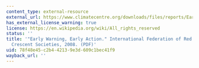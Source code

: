```yaml
---
content_type: external-resource
external_url: https://www.climatecentre.org/downloads/files/reports/Early%20Warning%20Early%20Action%202008.pdf
has_external_license_warning: true
license: https://en.wikipedia.org/wiki/All_rights_reserved
status: ''
title: '"Early Warning, Early Action." International Federation of Red Cross and Red
  Crescent Societies, 2008. (PDF)'
uid: 78f48e45-c2b4-4213-9e3d-609c1bec41f9
wayback_url: ''
---
```

